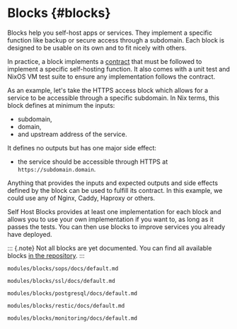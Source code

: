 # Blocks {#blocks}

Blocks help you self-host apps or services. They implement a specific function like backup or secure
access through a subdomain. Each block is designed to be usable on its own and to fit nicely with
others.

In practice, a block implements a [contract](contracts.html) that must be followed to implement a
specific self-hosting function. It also comes with a unit test and NixOS VM test suite to ensure any
implementation follows the contract.

As an example, let's take the HTTPS access block which allows for a service to be accessible through
a specific subdomain. In Nix terms, this block defines at minimum the inputs:

- subdomain,
- domain,
- and upstream address of the service.

It defines no outputs but has one major side effect:

- the service should be accessible through HTTPS at `https://subdomain.domain`.

Anything that provides the inputs and expected outputs and side effects defined by the block can be
used to fulfill its contract. In this example, we could use any of Nginx, Caddy, Haproxy or others.

Self Host Blocks provides at least one implementation for each block and allows you to use your own
implementation if you want to, as long as it passes the tests. You can then use blocks to improve
services you already have deployed.

::: {.note}
Not all blocks are yet documented. You can find all available blocks [in the repository](@REPO@/modules/blocks).
:::

```{=include=} chapters html:into-file=//blocks-sops.html
modules/blocks/sops/docs/default.md
```

```{=include=} chapters html:into-file=//blocks-ssl.html
modules/blocks/ssl/docs/default.md
```

```{=include=} chapters html:into-file=//blocks-postgresql.html
modules/blocks/postgresql/docs/default.md
```

```{=include=} chapters html:into-file=//blocks-restic.html
modules/blocks/restic/docs/default.md
```

```{=include=} chapters html:into-file=//blocks-monitoring.html
modules/blocks/monitoring/docs/default.md
```
